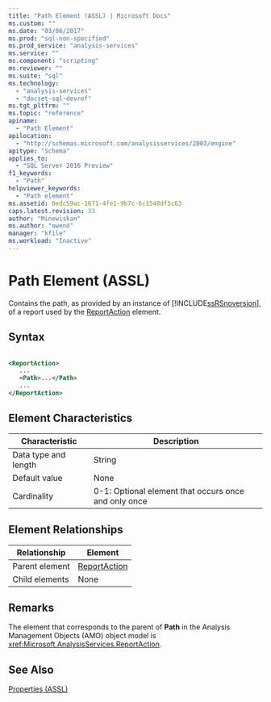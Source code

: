 ```yaml
---
title: "Path Element (ASSL) | Microsoft Docs"
ms.custom: ""
ms.date: "03/06/2017"
ms.prod: "sql-non-specified"
ms.prod_service: "analysis-services"
ms.service: ""
ms.component: "scripting"
ms.reviewer: ""
ms.suite: "sql"
ms.technology: 
  - "analysis-services"
  - "docset-sql-devref"
ms.tgt_pltfrm: ""
ms.topic: "reference"
apiname: 
  - "Path Element"
apilocation: 
  - "http://schemas.microsoft.com/analysisservices/2003/engine"
apitype: "Schema"
applies_to: 
  - "SQL Server 2016 Preview"
f1_keywords: 
  - "Path"
helpviewer_keywords: 
  - "Path element"
ms.assetid: 0edc59ac-1671-4fe1-9b7c-6c1548df5c63
caps.latest.revision: 33
author: "Minewiskan"
ms.author: "owend"
manager: "kfile"
ms.workload: "Inactive"
---
```

# Path Element (ASSL)
  Contains the path, as provided by an instance of [!INCLUDE[ssRSnoversion](../../../includes/ssrsnoversion-md.md)], of a report used by the [ReportAction](../../../analysis-services/scripting/data-type/reportaction-data-type-assl.md) element.  
  
## Syntax  
  
```xml  
  
<ReportAction>  
   ...  
   <Path>...</Path>  
   ...  
</ReportAction>  
```  
  
## Element Characteristics  
  
|Characteristic|Description|  
|--------------------|-----------------|  
|Data type and length|String|  
|Default value|None|  
|Cardinality|0-1: Optional element that occurs once and only once|  
  
## Element Relationships  
  
|Relationship|Element|  
|------------------|-------------|  
|Parent element|[ReportAction](../../../analysis-services/scripting/data-type/reportaction-data-type-assl.md)|  
|Child elements|None|  
  
## Remarks  
 The element that corresponds to the parent of **Path** in the Analysis Management Objects (AMO) object model is <xref:Microsoft.AnalysisServices.ReportAction>.  
  
## See Also  
 [Properties &#40;ASSL&#41;](../../../analysis-services/scripting/properties/properties-assl.md)  
  
  
